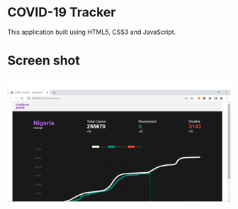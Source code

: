 # COVID-19 Tracker

This application built using HTML5, CSS3 and JavaScript.

# Screen shot

![app](src\img\covid.png)
